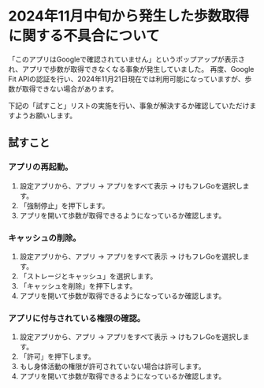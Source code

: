 # 2024年11月中旬から発生した歩数取得に関する不具合について

「このアプリはGoogleで確認されていません」というポップアップが表示され、アプリで歩数が取得できなくなる事象が発生していました。
再度、Google Fit APIの認証を行い、2024年11月21日現在では利用可能になっていますが、歩数が取得できない場合があります。

下記の「試すこと」リストの実施を行い、事象が解決するか確認していただけますようお願いします。

## 試すこと

### アプリの再起動。
1. 設定アプリから、アプリ → アプリをすべて表示 → けもフレGoを選択します。
1. 「強制停止」を押下します。
1. アプリを開いて歩数が取得できるようになっているか確認します。

### キャッシュの削除。
1. 設定アプリから、アプリ → アプリをすべて表示 → けもフレGoを選択します。
1. 「ストレージとキャッシュ」を選択します。
1. 「キャッシュを削除」を押下します。
1. アプリを開いて歩数が取得できるようになっているか確認します。

### アプリに付与されている権限の確認。
1. 設定アプリから、アプリ → アプリをすべて表示 → けもフレGoを選択します。
1. 「許可」を押下します。
1. もし身体活動の権限が許可されていない場合は許可します。
1. アプリを開いて歩数が取得できるようになっているか確認します。

